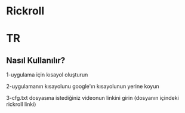 # Rickroll
# TR
## Nasıl Kullanılır?
1-uygulama için kısayol oluşturun

2-uygulamanın kısayolunu google'ın kısayolunun yerine koyun

3-cfg.txt dosyasına istediğiniz videonun linkini girin (dosyanın içindeki rickroll linki)
